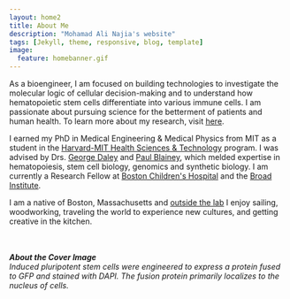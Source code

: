 ```yaml
---
layout: home2
title: About Me
description: "Mohamad Ali Najia's website"
tags: [Jekyll, theme, responsive, blog, template]
image:
  feature: homebanner.gif
---
```


As a bioengineer, I am focused on building technologies to investigate the molecular logic of cellular decision-making and to understand how hematopoietic stem cells differentiate into various immune cells. I am passionate about pursuing science for the betterment of patients and human health. To learn more about my research, visit <a href="{{ site.url }}/research" target="_blank">here</a>.<br />

I earned my PhD in Medical Engineering & Medical Physics from MIT as a student in the <a href="https://hst.mit.edu/" target="_blank">Harvard-MIT Health Sciences & Technology</a> program. I was advised by Drs. <a href="https://daley.hms.harvard.edu/" target="_blank">George Daley</a> and <a href="https://blainey.mit.edu/" target="_blank">Paul Blainey</a>, which melded expertise in hematopoiesis, stem cell biology, genomics and synthetic biology. I am currently a Research Fellow at <a href="https://www.childrenshospital.org/" target="_blank">Boston Children's Hospital</a> and the <a href="https://www.broadinstitute.org/" target="_blank">Broad Institute</a>. <br />

I am a native of Boston, Massachusetts and <a href="{{ site.url }}/personal" target="_blank">outside the lab</a> I enjoy sailing, woodworking, traveling the world to experience new cultures, and getting creative in the kitchen. <br />


<br /><br />
<b><em>About the Cover Image</em></b>
<br />
<em>Induced pluripotent stem cells were engineered to express a protein fused to GFP and stained with DAPI. The fusion protein primarily localizes to the nucleus of cells.</em>
